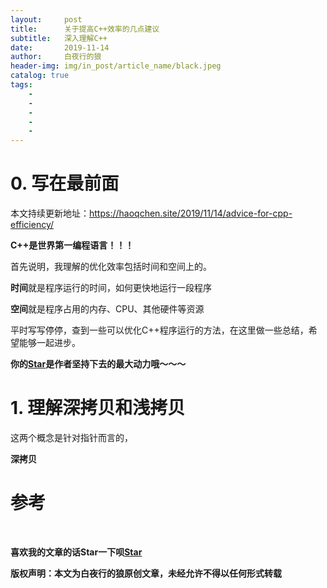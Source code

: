 ```yaml
---
layout:     post
title:      关于提高C++效率的几点建议 
subtitle:   深入理解C++
date:       2019-11-14
author:     白夜行的狼
header-img: img/in_post/article_name/black.jpeg
catalog: true
tags:
    - 
    - 
    - 
    - 
    - 
--- 
```


# 0. 写在最前面
本文持续更新地址：<https://haoqchen.site/2019/11/14/advice-for-cpp-efficiency/>

**C++是世界第一编程语言！！！**

首先说明，我理解的优化效率包括时间和空间上的。

**时间**就是程序运行的时间，如何更快地运行一段程序

**空间**就是程序占用的内存、CPU、其他硬件等资源

平时写写停停，查到一些可以优化C++程序运行的方法，在这里做一些总结，希望能够一起进步。

**你的[Star](https://github.com/HaoQChen/HaoQChen.github.io)是作者坚持下去的最大动力哦～～～**

# 1. 理解深拷贝和浅拷贝

这两个概念是针对指针而言的，

**深拷贝**


# 参考

<br>

**喜欢我的文章的话Star一下呗[Star](https://github.com/HaoQChen/HaoQChen.github.io)**

**版权声明：本文为白夜行的狼原创文章，未经允许不得以任何形式转载**
